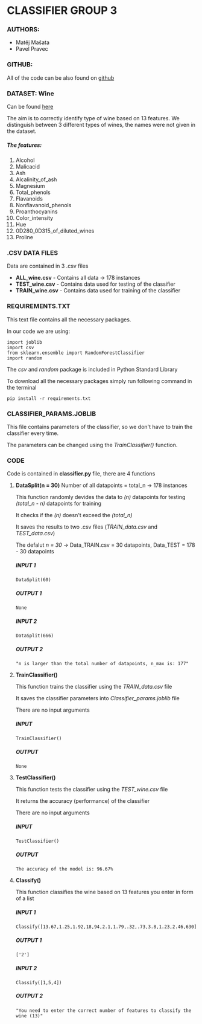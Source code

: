 # CLASSIFIER GROUP 3 
### AUTHORS:
- Matěj Mašata
- Pavel Pravec

### GITHUB:
All of the code can be also found on [github](https://github.com/MatejMasata/ETSEIB_Python_Group_3)

### DATASET: Wine
Can be found [here](https://archive.ics.uci.edu/dataset/109/wine)

The aim is to correctly identify type of wine based on 13 features. 
We distinguish between 3 different types of wines, the names were not given in the dataset.

##### The features:
1. Alcohol
2. Malicacid
3. Ash
4. Alcalinity_of_ash
5. Magnesium
6. Total_phenols
7. Flavanoids
8. Nonflavanoid_phenols
9. Proanthocyanins
10. Color_intensity
11. Hue
12. 0D280_0D315_of_diluted_wines
13. Proline


### .CSV DATA FILES
Data are contained in 3 .csv files

* __ALL_wine.csv__      - Contains all data                                     -> 178 instances
* __TEST_wine.csv__     - Contains data used for testing of the classifier
* __TRAIN_wine.csv__    - Contains data used for training of the classifier

### REQUIREMENTS.TXT
This text file contains all the necessary packages.

In our code we are using:
```
import joblib
import csv
from sklearn.ensemble import RandomForestClassifier
import random
```

The _csv_ and _random_ package is included in Python Standard Library 

To download all the necessary packages simply run following command in the terminal
```
pip install -r requirements.txt
```

### CLASSIFIER_PARAMS.JOBLIB

This file contains parameters of the classifier, so we don't have to train the classifier every time.

The parameters can be changed using the _TrainClassifier()_ function.

### CODE 
Code is contained in **classifier.py** file, there are 4 functions

1. __DataSplit(n = 30)__ 
    Number of all datapoints = total_n -> 178 instances

    This function randomly devides the data to _(n)_ datapoints for testing _(total_n - n)_ datapoints for training

    It checks if the _(n)_ doesn't exceed the _(total_n)_

    It saves the results to two .csv files (_TRAIN_data.csv_ and _TEST_data.csv_)

    The defalut _n = 30_ -> Data_TRAIN.csv = 30 datapoints, Data_TEST = 178 - 30 datapoints

    ##### INPUT 1
    ```
    DataSplit(60)
    ```
    ##### OUTPUT 1
    ```
    None
    ```

    ##### INPUT 2
    ```
    DataSplit(666)
    ```
    ##### OUTPUT 2
    ```
    "n is larger than the total number of datapoints, n_max is: 177"
    ```

2. __TrainClassifier()__

    This function trains the classifier using the _TRAIN_data.csv_ file

    It saves the classifier parameters into _Classifier_params.joblib_ file

    There are no input arguments

    ##### INPUT
    ```
    TrainClassifier()
    ```
    ##### OUTPUT
    ```
    None
    ```

3. __TestClassifier()__

    This function tests the classifier using the _TEST_wine.csv_ file

    It returns the accuracy (performance) of the classifier

    There are no input arguments

    ##### INPUT
    ```
    TestClassifier()
    ```
    ##### OUTPUT
    ```
    The accuracy of the model is: 96.67%
    ```

4. __Classify()__

    This function classifies the wine based on 13 features you enter in form of a list

    ##### INPUT 1
    ```
    Classify([13.67,1.25,1.92,18,94,2.1,1.79,.32,.73,3.8,1.23,2.46,630])
    ```
    ##### OUTPUT 1
    ```
    ['2']
    ```

    ##### INPUT 2
    ```
    Classify([1,5,4])
    ```
    ##### OUTPUT 2
    ```
    "You need to enter the correct number of features to classify the wine (13)"
    ```
